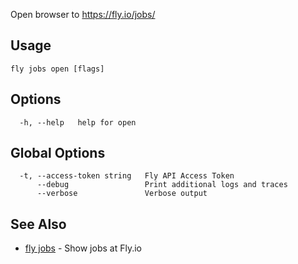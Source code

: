 Open browser to https://fly.io/jobs/

## Usage
~~~
fly jobs open [flags]
~~~

## Options

~~~
  -h, --help   help for open
~~~

## Global Options

~~~
  -t, --access-token string   Fly API Access Token
      --debug                 Print additional logs and traces
      --verbose               Verbose output
~~~

## See Also

* [fly jobs](/docs/flyctl/jobs/)	 - Show jobs at Fly.io

